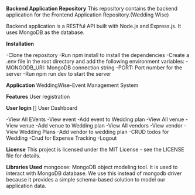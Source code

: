 **Backend Application Repository**
This repository contains the backend application for the Frontend Application Repository.(Wedding Wise)

Backend application is a RESTful API built with Node.js and Express.js. It uses MongoDB as the database.

**Installation**

-Clone the repository
-Run npm install to install the dependencies
-Create a .env file in the root directory and add the following environment variables:
-MONGODB_URI: MongoDB connection string
-PORT: Port number for the server
-Run npm run dev to start the server

**Application**
WeddingWise-Event Management System

**Features**
 User registration

 **User login**
[] User Dashboard

 -View All EVents
 -View event
 -Add event to Wedding plan
 -View All venue
 -View venue
 -Add venue to Wedding plan
 -View All vendors
 -View vendor
 -View Wedding Plans
 -Add vendor to wedding plan
 -CRUD todos for Wedding
 -Crud for Expense Tracking
 -Logout

**License**
This project is licensed under the MIT License - see the LICENSE file for details.

**Libraries Used**
mongoose: MongoDB object modeling tool. It is used to interact with MongoDB database. We use this instead of mongodb driver because it provides a simple schema-based solution to model our application data.
